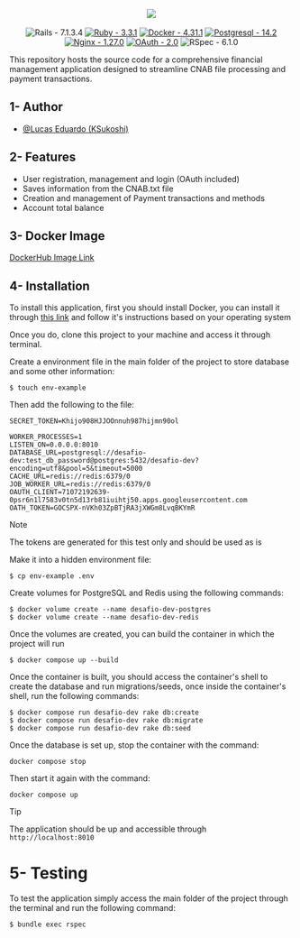 <p align="center">
  <img src="https://github.com/KSukoshi/pitflow-app/assets/27301991/8921a885-966b-4ce4-a93c-1c7e637a8b84" /></br></br>
  <img src="https://img.shields.io/badge/Rails-7.1.3.4-2ea44f" alt="Rails - 7.1.3.4">
  <a href="https://"><img src="https://img.shields.io/static/v1?label=Ruby&message=3.3.1&color=%23fc1212" alt="Ruby - 3.3.1"></a>
  <a href="https://"><img src="https://img.shields.io/static/v1?label=Docker&message=4.31.1&color=%23037ffc" alt="Docker - 4.31.1"></a>
  <a href="https://"><img src="https://img.shields.io/static/v1?label=Postgresql&message=14.2&color=%2347a3ff" alt="Postgresql - 14.2"></a>
  <a href="https://"><img src="https://img.shields.io/static/v1?label=Nginx&message=1.27.0&color=%23fcfc12" alt="Nginx - 1.27.0"></a>
  <a href="https://"><img src="https://img.shields.io/static/v1?label=OAuth&message=2.0&color=%23383838" alt="OAuth - 2.0"></a>
  <img src="https://img.shields.io/static/v1?label=RSpec&message=6.1.0&color=8332a8" alt="RSpec - 6.1.0">

  This repository hosts the source code for a comprehensive financial management application designed to streamline CNAB file processing and payment transactions.
</p>

## 1- Author

- [@Lucas Eduardo (KSukoshi)](https://github.com/KSukoshi)

## 2- Features

- User registration, management and login (OAuth included)
- Saves information from the CNAB.txt file
- Creation and management of Payment transactions and methods
- Account total balance

## 3- Docker Image

[DockerHub Image Link](https://hub.docker.com/repository/docker/ksukoshi/desafio-dev-desafio-dev/general)


## 4- Installation

To install this application, first you should install Docker, you can install it through [this link](https://docs.docker.com/engine/install/) and follow it's instructions based on your operating system

Once you do, clone this project to your machine and access it through terminal.

Create a environment file in the main folder of the project to store database and some other information:
```
$ touch env-example
```

Then add the following to the file: 
```
SECRET_TOKEN=Khijo908HJJOOnnuh987hijmn90ol

WORKER_PROCESSES=1
LISTEN_ON=0.0.0.0:8010
DATABASE_URL=postgresql://desafio-dev:test_db_password@postgres:5432/desafio-dev?encoding=utf8&pool=5&timeout=5000
CACHE_URL=redis://redis:6379/0
JOB_WORKER_URL=redis://redis:6379/0
OAUTH_CLIENT=71072192639-0psr6n1l7583v0tn5d13rb81iuihtj50.apps.googleusercontent.com
OATH_TOKEN=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
```
> [!NOTE]  
> The tokens are generated for this test only and should be used as is

Make it into a hidden environment file:
```
$ cp env-example .env
```

Create volumes for PostgreSQL and Redis using the following commands:
```
$ docker volume create --name desafio-dev-postgres
$ docker volume create --name desafio-dev-redis
```
Once the volumes are created, you can build the container in which the project will run
```
$ docker compose up --build
```

Once the container is built, you should access the container's shell to create the database and run migrations/seeds, once inside the container's shell, run the following commands:
```
$ docker compose run desafio-dev rake db:create
$ docker compose run desafio-dev rake db:migrate
$ docker compose run desafio-dev rake db:seed
```

Once the database is set up, stop the container with the command:
```
docker compose stop
```

Then start it again with the command:
```
docker compose up
```
> [!TIP]
> The application should be up and accessible through `http://localhost:8010`

# 5- Testing

To test the application simply access the main folder of the project through the terminal and run the following command:

```
$ bundle exec rspec
```
